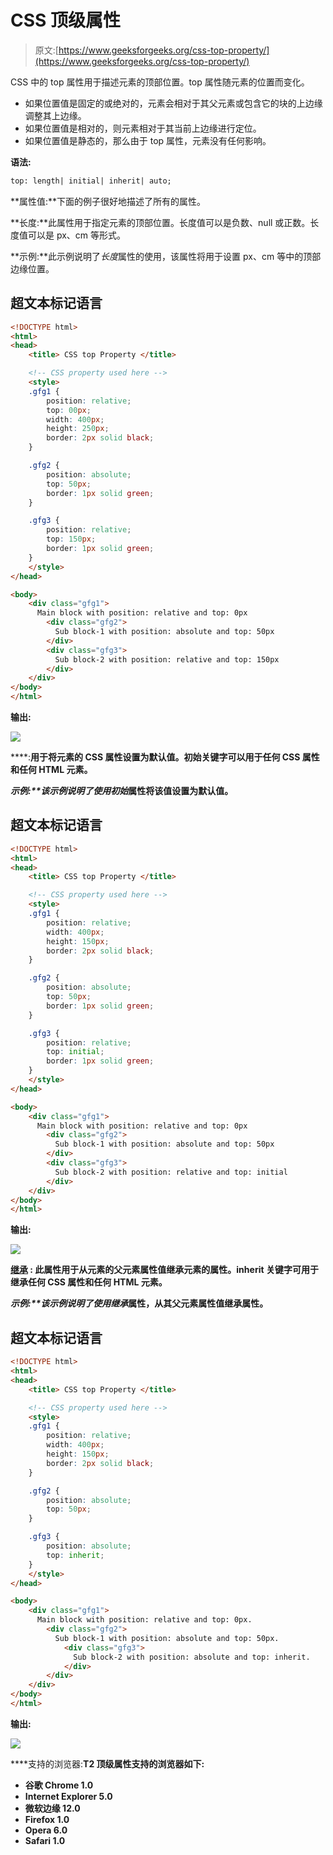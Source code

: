 # CSS 顶级属性

> 原文:[https://www.geeksforgeeks.org/css-top-property/](https://www.geeksforgeeks.org/css-top-property/)

CSS 中的 top 属性用于描述元素的顶部位置。top 属性随元素的位置而变化。

*   如果位置值是固定的或绝对的，元素会相对于其父元素或包含它的块的上边缘调整其上边缘。
*   如果位置值是相对的，则元素相对于其当前上边缘进行定位。
*   如果位置值是静态的，那么由于 top 属性，元素没有任何影响。

**语法:**

```html
top: length| initial| inherit| auto;
```

**属性值:**下面的例子很好地描述了所有的属性。

**长度:**此属性用于指定元素的顶部位置。长度值可以是负数、null 或正数。长度值可以是 px、cm 等形式。

**示例:**此示例说明了*长度*属性的使用，该属性将用于设置 px、cm 等中的顶部边缘位置。

## 超文本标记语言

```html
<!DOCTYPE html>
<html>
<head>
    <title> CSS top Property </title>

    <!-- CSS property used here -->
    <style>
    .gfg1 {
        position: relative;
        top: 00px;
        width: 400px;
        height: 250px;
        border: 2px solid black;
    }

    .gfg2 {
        position: absolute;
        top: 50px;
        border: 1px solid green;
    }

    .gfg3 {
        position: relative;
        top: 150px;
        border: 1px solid green;
    }
    </style>
</head>

<body>
    <div class="gfg1">
      Main block with position: relative and top: 0px
        <div class="gfg2">
          Sub block-1 with position: absolute and top: 50px
        </div>
        <div class="gfg3">
          Sub block-2 with position: relative and top: 150px
        </div>
    </div>
</body>
</html>
```

**输出:**

![](img/890862be99e123508b135d8413dfd4ec.png)

[](https://www.geeksforgeeks.org/css-value-initial/)****:**用于将元素的 CSS 属性设置为默认值。初始关键字可以用于任何 CSS 属性和任何 HTML 元素。**

****示例:**该示例说明了使用*初始*属性将该值设置为默认值。**

## **超文本标记语言**

```html
<!DOCTYPE html>
<html>
<head>
    <title> CSS top Property </title>

    <!-- CSS property used here -->
    <style>
    .gfg1 {
        position: relative;
        width: 400px;
        height: 150px;
        border: 2px solid black;
    }

    .gfg2 {
        position: absolute;
        top: 50px;
        border: 1px solid green;
    }

    .gfg3 {
        position: relative;
        top: initial;
        border: 1px solid green;
    }
    </style>
</head>

<body>
    <div class="gfg1">
      Main block with position: relative and top: 0px
        <div class="gfg2">
          Sub block-1 with position: absolute and top: 50px
        </div>
        <div class="gfg3">
          Sub block-2 with position: relative and top: initial
        </div>
    </div>
</body>
</html>
```

****输出:****

**![](img/9bc502831d5a9519b8732795a1b41f3e.png)**

**[**继承**](https://www.geeksforgeeks.org/css-value-inherit/) **:** 此属性用于从元素的父元素属性值继承元素的属性。inherit 关键字可用于继承任何 CSS 属性和任何 HTML 元素。**

****示例:**该示例说明了使用*继承*属性，从其父元素属性值继承属性。**

## **超文本标记语言**

```html
<!DOCTYPE html>
<html>
<head>
    <title> CSS top Property </title>

    <!-- CSS property used here -->
    <style>
    .gfg1 {
        position: relative;
        width: 400px;
        height: 150px;
        border: 2px solid black;
    }

    .gfg2 {
        position: absolute;
        top: 50px;
    }

    .gfg3 {
        position: absolute;
        top: inherit;
    }
    </style>
</head>

<body>
    <div class="gfg1">
      Main block with position: relative and top: 0px.
        <div class="gfg2">
          Sub block-1 with position: absolute and top: 50px.
            <div class="gfg3">
              Sub block-2 with position: absolute and top: inherit.
            </div>
        </div>
    </div>
</body>
</html>
```

****输出:****

**![](img/64e7298408d56f0e0e7481412b2064b6.png)**

****支持的浏览器:**T2 顶级属性支持的浏览器如下:**

*   **谷歌 Chrome 1.0**
*   **Internet Explorer 5.0**
*   **微软边缘 12.0**
*   **Firefox 1.0**
*   **Opera 6.0**
*   **Safari 1.0**